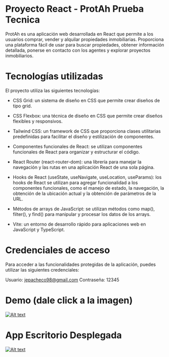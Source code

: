 # Proyecto React - ProtAh Prueba Tecnica

ProtAh es una aplicación web desarrollada en React que permite a los usuarios comprar, vender y alquilar propiedades inmobiliarias. Proporciona una plataforma fácil de usar para buscar propiedades, obtener información detallada, ponerse en contacto con los agentes y explorar proyectos inmobiliarios.

# Tecnologías utilizadas

El proyecto utiliza las siguientes tecnologías:

- CSS Grid: un sistema de diseño en CSS que permite crear diseños de tipo grid.

- CSS Flexbox: una técnica de diseño en CSS que permite crear diseños flexibles y responsivos.

- Tailwind CSS: un framework de CSS que proporciona clases utilitarias predefinidas para facilitar el diseño y estilización de componentes.

- Componentes funcionales de React: se utilizan componentes funcionales de React para organizar y estructurar el código.

- React Router (react-router-dom): una librería para manejar la navegación y las rutas en una aplicación React de una sola página.

- Hooks de React (useState, useNavigate, useLocation, useParams): los hooks de React se utilizan para agregar funcionalidad a los componentes funcionales, como el manejo de estado, la navegación, la obtención de la ubicación actual y la obtención de parámetros de la URL.

- Métodos de arrays de JavaScript: se utilizan métodos como map(), filter(), y find() para manipular y procesar los datos de los arrays.

- Vite: un entorno de desarrollo rápido para aplicaciones web en JavaScript y TypeScript.



# Credenciales de acceso

Para acceder a las funcionalidades protegidas de la aplicación, puedes utilizar las siguientes credenciales:

Usuario: jepacheco98@gmail.com
Contraseña: 12345

# Demo (dale click a la imagen)

[![Alt text](https://www.radiopop.cl/wp-content/uploads/2021/04/boton-clic-aqui.png)](https://www.youtube.com/watch?v=sqGGhCQvu7s&ab_channel=JavierPacheco)

# App Escritorio Desplegada

[![Alt text](https://global-uploads.webflow.com/618fa90c201104b94458e1fb/633adf7737b8727ee9e3b0b7_Vercel-Deployment-How-to-Deploy-React-App-to-Vercel_OG-Image.jpg)](https://ui-realstate-react-tailwind-css.vercel.app/)
